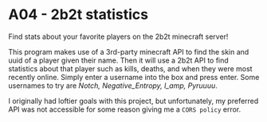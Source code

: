 # A04 - 2b2t statistics

Find stats about your favorite players on the 2b2t minecraft server!

This program makes use of a 3rd-party minecraft API to find the skin and uuid of a player given their name. Then it will use a 2b2t API to find statistics about that player such as kills, deaths, and when they were most recently online. Simply enter a username into the box and press enter. Some usernames to try are *Notch, Negative_Entropy, l_amp, Pyruuuu*. 

I originally had loftier goals with this project, but unfortunately, my preferred API was not accessible for some reason giving me a `CORS policy` error.
